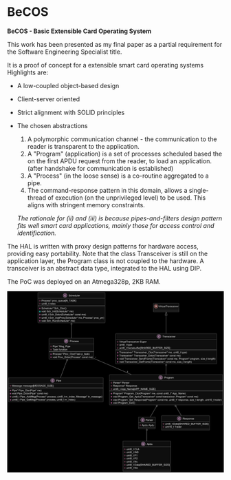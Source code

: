 # BeCOS
**BeCOS - Basic Extensible Card Operating System**

This work has been presented as my final paper as a partial requirement for the Software Engineering Specialist title.

It is a proof of concept for a extensible smart card operating systems Highlights are:

* A low-coupled object-based design
* Client-server oriented
* Strict alignment with SOLID principles
* The chosen abstractions
  1. A polymorphic communication channel - the communication to the reader is transparent to the application.
  2. A "Program" (application) is a set of processes scheduled based the on the first APDU request from the reader, to load an application. (after handshake for communication is established)
  3. A "Process" (in the loose sense) is a co-routine aggregated to a pipe.
  4. The command-response pattern in this domain, allows a single-thread of execution (on the unprivileged level) to be used. This aligns with stringent memory constraints.
  
  *The rationale for (ii) and (iii) is because pipes-and-filters design pattern fits well smart card applications, mainly those for access control and identification.*
  
The HAL is written with proxy design patterns for hardware access, providing easy portability. Note that the class Transceiver is still on the application layer, the Program class is not coupled to the hardware. A transceiver is an abstract data type, integrated to the HAL using DIP.
    
The PoC was deployed on an Atmega328p, 2KB RAM. 
    
![uml](https://github.com/antoniogiacomelli/BeCOS/blob/main/uml2.png)
